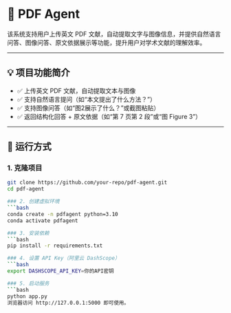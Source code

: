 # 📄 PDF Agent


该系统支持用户上传英文 PDF 文献，自动提取文字与图像信息，并提供自然语言问答、图像问答、原文依据展示等功能，提升用户对学术文献的理解效率。

---

## 💡 项目功能简介

- ✅ 上传英文 PDF 文献，自动提取文本与图像
- ✅ 支持自然语言提问（如“本文提出了什么方法？”）
- ✅ 支持图像问答（如“图2展示了什么？”或截图粘贴）
- ✅ 返回结构化回答 + 原文依据（如“第 7 页第 2 段”或“图 Figure 3”）

---

## 🚀 运行方式

### 1. 克隆项目

```bash
git clone https://github.com/your-repo/pdf-agent.git
cd pdf-agent

### 2. 创建虚拟环境
```bash
conda create -n pdfagent python=3.10
conda activate pdfagent

### 3. 安装依赖
```bash
pip install -r requirements.txt

### 4. 设置 API Key（阿里云 DashScope）
```bash
export DASHSCOPE_API_KEY=你的API密钥

### 5. 启动服务
```bash
python app.py
浏览器访问 http://127.0.0.1:5000 即可使用。

